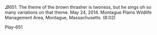 ♫651. The theme of the brown thrasher is twoness, but he sings oh so
many variations on that theme. May 24, 2014. Montague Plains Wildlife
Management Area, Montague, Massachusetts. (8:02)

Play-651



